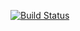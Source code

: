 [![Build Status](https://travis-ci.org/Kargamborgh/ohtu-viikko1.svg?branch=master)](https://travis-ci.org/Kargamborgh/ohtu-viikko1)
